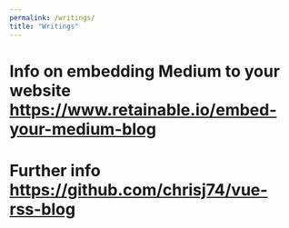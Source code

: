 ```yaml
---
permalink: /writings/
title: "Writings"
---
```


# Info on embedding Medium to your website https://www.retainable.io/embed-your-medium-blog
# Further info https://github.com/chrisj74/vue-rss-blog

<div id="retainable-rss-embed" 
data-rss="https://medium.com/feed/@rayyanzahid"
data-maxcols="5" 
data-layout="grid" 
data-poststyle="inline" 
data-readmore="Continue reading" 
data-buttonclass="btn btn-primary" 
data-offset="-100"></div>


<div id="footer" class="page__footer">
  <footer>
    <script src="https://www.retainable.io/assets/retainable/rss-embed/retainable-rss-embed.js"></script>
  </footer>
</div>
